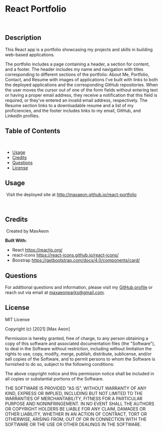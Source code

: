 #  React Portfolio 
​
## Description 
​This React app is a portfolio showcasing my projects and skills in building web-based applications.

The portfolio includes a page containing a header, a section for content, and a footer.
The header includes my name and navigation with titles corresponding to different sections of the portfolio: About Me, Portfolio, Contact, and Resume with images of applications I've built with links to both the deployed applications and the corresponding GitHub repositories.
When the user moves the cursor out of one of the form fields without entering text or having a proper email address, they receive a notification that this field is required, or they've entered an invalid email address, respectively.
The Resume section links to a downloadable resume and a list of my proficiencies, and the footer includes links to my email, GitHub, and LinkedIn profiles.​
​
## Table of Contents
​
* [Usage](#usage)
* [Credits](#credits)
* [Questions](#questions)
* [License](#license)
​
## Usage 
​
Visit the deployed site at http://maxaeon.github.io/react-portfolio

​
## Credits
​
Created by MaxAeon

__Built With:__

* React https://reactjs.org/
* react-icons https://react-icons.github.io/react-icons/
* Boostrap https://getbootstrap.com/docs/4.0/components/card/

## Questions
For additional questions and information, please visit my [GitHub profile](github.com/maxaeon/)
or reach out via email at maxaeonparks@gmail.com.​
​
## License
​MIT License

Copyright (c) [2021] [Max Aeon]

Permission is hereby granted, free of charge, to any person obtaining a copy
of this software and associated documentation files (the "Software"), to deal
in the Software without restriction, including without limitation the rights
to use, copy, modify, merge, publish, distribute, sublicense, and/or sell
copies of the Software, and to permit persons to whom the Software is
furnished to do so, subject to the following conditions:

The above copyright notice and this permission notice shall be included in all
copies or substantial portions of the Software.

THE SOFTWARE IS PROVIDED "AS IS", WITHOUT WARRANTY OF ANY KIND, EXPRESS OR
IMPLIED, INCLUDING BUT NOT LIMITED TO THE WARRANTIES OF MERCHANTABILITY,
FITNESS FOR A PARTICULAR PURPOSE AND NONINFRINGEMENT. IN NO EVENT SHALL THE
AUTHORS OR COPYRIGHT HOLDERS BE LIABLE FOR ANY CLAIM, DAMAGES OR OTHER
LIABILITY, WHETHER IN AN ACTION OF CONTRACT, TORT OR OTHERWISE, ARISING FROM,
OUT OF OR IN CONNECTION WITH THE SOFTWARE OR THE USE OR OTHER DEALINGS IN THE
SOFTWARE.
